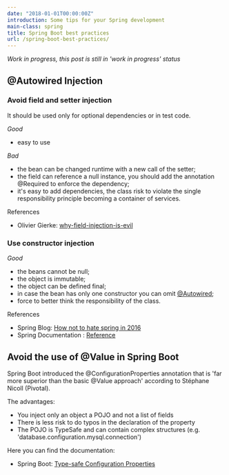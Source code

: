 ```yaml
---
date: "2018-01-01T00:00:00Z"
introduction: Some tips for your Spring development
main-class: spring
title: Spring Boot best practices
url: /spring-boot-best-practices/
---
```


_Work in progress, this post is still in 'work in progress' status_

## @Autowired Injection
### Avoid field and setter injection
It should be used only for optional dependencies or in test code.

_Good_
- easy to use

_Bad_
- the bean can be changed runtime with a new call of the setter;
- the field can reference a null instance, you should add the annotation @Required to enforce the dependency;
- it's easy to add dependencies, the class risk to violate the single responsibility principle becoming a container of services.

References
- Olivier Gierke: [why-field-injection-is-evil](http://olivergierke.de/2013/11/why-field-injection-is-evil/)

### Use constructor injection

_Good_
- the beans cannot be null;
- the object is immutable;
- the object can be defined final;
- in case the bean has only one constructor you can omit [@Autowired](http://docs.spring.io/spring-framework/docs/current/spring-framework-reference/htmlsingle/#beans-autowired-annotation
);
- force to better think the responsibility of the class. 

References
- Spring Blog: [How not to hate spring in 2016](https://spring.io/blog/2015/11/29/how-not-to-hate-spring-in-2016)
- Spring Documentation : [Reference](http://docs.spring.io/spring-framework/docs/current/spring-framework-reference/htmlsingle/#beans-constructor-injection)

## Avoid the use of @Value in Spring Boot

Spring Boot introduced the @ConfigurationProperties annotation that is 'far more superior than the basic @Value approach' according to Stéphane Nicoll (Pivotal).

The advantages:
- You inject only an object a POJO and not a list of fields
- There is less risk to do typos in the declaration of the property
- The POJO is TypeSafe and can contain complex structures (e.g. 'database.configuration.mysql.connection') 

Here you can find the documentation:
- Spring Boot: [Type-safe Configuration Properties](http://docs.spring.io/spring-boot/docs/current/reference/htmlsingle/#boot-features-external-config-typesafe-configuration-properties) 